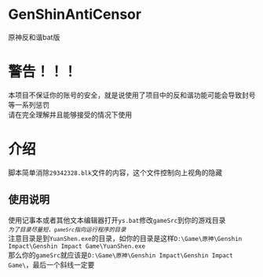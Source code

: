 # GenShinAntiCensor
原神反和谐bat版  

# 警告！！！
本项目不保证你的账号的安全，就是说使用了项目中的反和谐功能可能会导致封号等一系列惩罚  
请在完全理解并且能够接受的情况下使用  

# 介绍
脚本简单消除`29342328.blk`文件的内容，这个文件控制向上视角的隐藏  

## 使用说明
使用记事本或者其他文本编辑器打开`ys.bat`修改`gameSrc`到你的游戏目录  
<small>*为了目录尽量短，`gameSrc`指向运行程序的目录*</small>  
注意目录是到`YuanShen.exe`的目录，如你的目录是这样`D:\Game\原神\Genshin Impact\Genshin Impact Game\YuanShen.exe`  
那么你的`gameSrc`就应该是`D:\Game\原神\Genshin Impact\Genshin Impact Game\`，最后一个斜线一定要  


